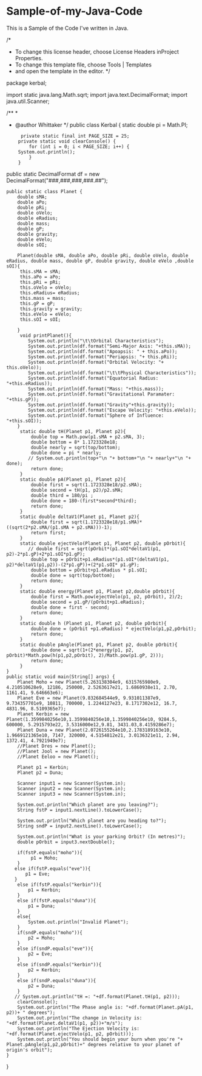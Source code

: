 # Sample-of-my-Java-Code
This is a Sample of the Code I've written in Java. 

/*
 * To change this license header, choose License Headers inProject Properties.
 * To change this template file, choose Tools | Templates
 * and open the template in the editor.
 */

package kerbal;

import static java.lang.Math.sqrt;
import java.text.DecimalFormat;
import java.util.Scanner;

/**
 *
 * @author Whittaker
 */
public class Kerbal {
  static  double pi = Math.PI;
  
         private static final int PAGE_SIZE = 25;
        private static void clearConsole() {
            for (int i = 0; i < PAGE_SIZE; i++) {
        System.out.println();
            }
        }
  
  public static DecimalFormat df = new DecimalFormat("###,###,###,###.##");

    public static class Planet {
        double sMA;
        double aPo;
        double pRi;
        double oVelo;
        double eRadius;
        double mass;
        double gP;
        double gravity;
        double eVelo;
        double sOI;
        
        Planet(double sMA, double aPo, double pRi, double oVelo, double eRadius, double mass, double gP, double gravity, double eVelo ,double sOI){
         this.sMA = sMA;   
         this.aPo = aPo;
         this.pRi = pRi;
         this.oVelo = oVelo;
         this.eRadius= eRadius;
         this.mass = mass;
         this.gP = gP;
         this.gravity = gravity;
         this.eVelo = eVelo;
         this.sOI = sOI;
         
        }
         void printPlanet(){
            System.out.println("\t\tOrbital Characteristics");
            System.out.println(df.format("Semi-Major Axis: "+this.sMA));
            System.out.println(df.format("Apoapsis: " + this.aPo));
            System.out.println(df.format("Periapsis: "+ this.pRi));
            System.out.println(df.format("Orbital Velocity: "+ this.oVelo));
            System.out.println(df.format("\t\tPhysical Characteristics"));
            System.out.println(df.format("Equatorial Radius: "+this.eRadius));
            System.out.println(df.format("Mass: "+this.mass));
            System.out.println(df.format("Gravitational Paramater: "+this.gP));
            System.out.println(df.format("Gravity"+this.gravity));
            System.out.println(df.format("Escape Velocity: "+this.eVelo));
            System.out.println(df.format("Sphere of Influence: "+this.sOI));
        }
         static double tH(Planet p1, Planet p2){
             double top = Math.pow(p1.sMA + p2.sMA, 3);
             double bottom = 8* 1.1723328e18;
             double nearly = sqrt(top/bottom);
             double done = pi * nearly;
            // System.out.println(top+"\n "+ bottom+"\n "+ nearly+"\n "+ done);
             return done;
         }
         static double pA(Planet p1, Planet p2){
             double first = sqrt(1.1723328e18/p2.sMA);
             double second = tH(p1, p2)/p2.sMA;
             double third = 180/pi ;
             double done = 180-(first*second*third);
             return done;
         }
         static double deltaV1(Planet p1, Planet p2){
             double first = sqrt(1.1723328e18/p1.sMA)*((sqrt(2*p2.sMA/(p1.sMA + p2.sMA)))-1);
             return first;
         }
         static double ejectVelo(Planet p1, Planet p2, double pOrbit){
            // double first = sqrt(pOrbit*(p1.sOI*deltaV1(p1, p2)-2*p1.gP)+2*p1.sOI*p1.gP);
             double top = pOrbit+p1.eRadius*(p1.sOI*(deltaV1(p1, p2)*deltaV1(p1,p2))-(2*p1.gP))+(2*p1.sOI* p1.gP);
             double bottom = pOrbit+p1.eRadius * p1.sOI;
             double done = sqrt(top/bottom);
             return done;
         }
         static double energy(Planet p1, Planet p2,double pOrbit){
             double first = Math.pow(ejectVelo(p1, p2, pOrbit), 2)/2;
             double second = p1.gP/(pOrbit+p1.eRadius);
             double done = first - second;
             return done;
         }
         static double h (Planet p1, Planet p2, double pOrbit){
             double done = (pOrbit +p1.eRadius) * ejectVelo(p1,p2,pOrbit);
             return done;
         }
         static double pAngle(Planet p1, Planet p2, double pOrbit){
             double done = sqrt(1+(2*energy(p1, p2, pOrbit)*Math.pow(h(p1,p2,pOrbit), 2)/Math.pow(p1.gP, 2)));
             return done;
         }
    }   
    public static void main(String[] args) {
        Planet Moho = new Planet(5.263138304e9, 6315765980e9, 4.210510628e9, 12186, 250000, 2.5263617e21, 1.6860938e11, 2.70, 1161.41, 9.646663e6);
        Planet Eve = new Planet(9.832684544e9, 9.931011387e9, 9.734357701e9, 10811, 700000, 1.2244127e23, 8.1717302e12, 16.7, 4831.96, 8.5109365e7);
        Planet Kerbin = new Planet(1.3599840256e10,1.3599840256e10,1.3599840256e10, 9284.5, 600000, 5.2915793e22, 3.5316000e12,9.81, 3431.03,8.4159286e7);
        Planet Duna = new Planet(2.0726155264e10,2.1783189163e10, 1.9669121365e10, 7147, 320000, 4.5154812e21, 3.0136321e11, 2.94, 1372.41, 4.7921949e7);
        //Planet Dres = new Planet();
        //Planet Jool = new Planet();
        //Planet Eeloo = new Planet();
        
        Planet p1 = Kerbin;
        Planet p2 = Duna;
        
        Scanner input1 = new Scanner(System.in);
        Scanner input2 = new Scanner(System.in);
        Scanner input3 = new Scanner(System.in);
        
        System.out.println("Which planet are you leaving?");
        String fstP = input1.nextLine().toLowerCase();
        
        System.out.println("Which planet are you heading to?");
        String sndP = input2.nextLine().toLowerCase();
        
        System.out.println("What is your parking Orbit? (In metres)");
        double pOrbit = input3.nextDouble();
        
        if(fstP.equals("moho")){
             p1 = Moho;
        }
       else if(fstP.equals("eve")){
           p1 = Eve;
       }
        else if(fstP.equals("kerbin")){
            p1 = Kerbin;
        }
        else if(fstP.equals("duna")){
            p1 = Duna;
        }
        else{
            System.out.println("Invalid Planet");
        }
        if(sndP.equals("moho")){
            p2 = Moho;
        }
        else if(sndP.equals("eve")){
            p2 = Eve;
        }
        else if(sndP.equals("kerbin")){
            p2 = Kerbin;
        }
        else if(sndP.equals("duna")){
            p2 = Duna;
        }
       // System.out.println("tH =: "+df.format(Planet.tH(p1, p2)));
        clearConsole();
        System.out.println("The Phase angle is: "+df.format(Planet.pA(p1, p2))+ " degrees");
        System.out.println("The change in Velocity is: "+df.format(Planet.deltaV1(p1, p2))+"m/s");
        System.out.println("The Ejection Velocity is: "+df.format(Planet.ejectVelo(p1, p2, pOrbit)));
        System.out.println("You should begin your burn when you're "+ Planet.pAngle(p1,p2,pOrbit)+" degrees relative to your planet of origin's orbit");
    }
}
